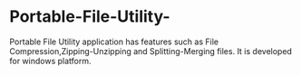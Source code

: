 # Portable-File-Utility-
Portable File Utility application has features such as File Compression,Zipping-Unzipping and Splitting-Merging files.
It is developed for windows platform.
